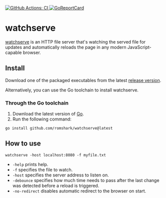 <a href="https://github.com/romshark/watchserve/actions?query=workflow%3ACI">
  <img src="https://github.com/romshark/watchserve/workflows/CI/badge.svg" alt="GitHub Actions: CI">
</a>
<a href="https://goreportcard.com/report/github.com/romshark/watchserve">
  <img src="https://goreportcard.com/badge/github.com/romshark/watchserve" alt="GoReportCard">
</a>

# watchserve
[watchserve](https://github.com/romshark/watchserve) is an HTTP file server that's watching the served file for updates and automatically reloads the page in any modern JavaScript-capable browser.

## Install

Download one of the packaged executables from the latest [release version](https://github.com/romshark/watchserve/releases).

Alternatively, you can use the Go toolchain to install watchserve.

### Through the Go toolchain

1. Download the latest version of [Go](https://go.dev/).
2. Run the following command:
```
go install github.com/romshark/watchserve@latest
```

## How to use

```
watchserve -host localhost:8080 -f myfile.txt
```

- `-help` prints help.
- `-f` specifies the file to watch.
- `-host` specifies the server address to listen on.
- `-debounce` specifies how much time needs to pass after the last change was detected before a reload is triggered.
- `-no-redirect` disables automatic redirect to the browser on start.
